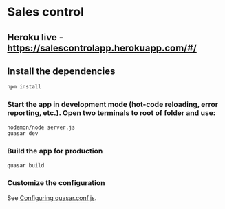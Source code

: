 # Sales control
## Heroku live - https://salescontrolapp.herokuapp.com/#/

## Install the dependencies
```bash
npm install
```

### Start the app in development mode (hot-code reloading, error reporting, etc.). Open two terminals to root of folder and use:
```bash
nodemon/node server.js
quasar dev
```


### Build the app for production
```bash
quasar build
```

### Customize the configuration
See [Configuring quasar.conf.js](https://quasar.dev/quasar-cli/quasar-conf-js).
